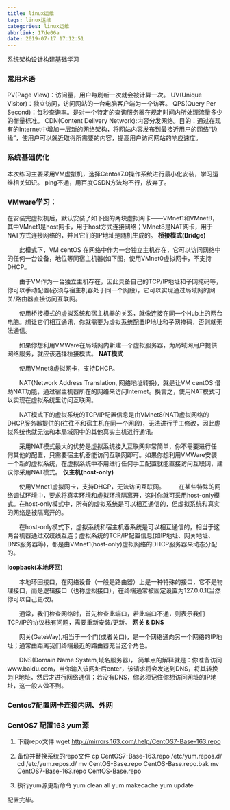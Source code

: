 ```yaml
---
title: linux运维
tags: linux运维
categories: linux运维
abbrlink: 17de06a
date: 2019-07-17 17:12:51
---
```

系统架构设计构建基础学习
<!--more-->
### 常用术语
 PV(Page View)：访问量，用户每刷新一次就会被计算一次。
 UV(Unique Visitor)：独立访问，访问网站的一台电脑客户端为一个访客。
 QPS(Query Per Second)：每秒查询率。是对一个特定的查询服务器在规定时间内所处理流量多少的衡量标准。
 CDN(Content Delivery Network):内容分发网络。目的：通过在现有的Internet中增加一层新的网络架构，将网站内容发布到最接近用户的网络“边缘”，使用户可以就近取得所需要的内容，提高用户访问网站的响应速度。
### 系统基础优化
  本次练习主要采用VM虚拟机，选择Centos7.0操作系统进行最小化安装，学习运维相关知识。
  ping不通，用百度CSDN方法均不行，放弃了。
### VMware学习：
   在安装完虚拟机后，默认安装了如下图的两块虚拟网卡——VMnet1和VMnet8，其中VMnet1是host网卡，用于host方式连接网络；VMnet8是NAT网卡，用于NAT方式连接网络的，并且它们的IP地址是随机生成的。
__桥接模式(Bridge)__

  此模式下，VM centOS 在网络中作为一台独立主机存在，它可以访问网络中的任何一台设备，地位等同宿主机器(如下图，使用VMnet0虚拟网卡，不支持DHCP。


  由于VM作为一台独立主机存在，因此具备自己的TCP/IP地址和子网掩码等，你可以手动配置(必须与宿主机器处于同一个网段)，它可以实现通过局域网的网关/路由器直接访问互联网。

  使用桥接模式的虚拟系统和宿主机器的关系，就像连接在同一个Hub上的两台电脑。想让它们相互通讯，你就需要为虚拟系统配置IP地址和子网掩码，否则就无法通信。

  如果你想利用VMWare在局域网内新建一个虚拟服务器，为局域网用户提供网络服务，就应该选择桥接模式。
__NAT模式__

  使用VMnet8虚拟网卡，支持DHCP。

  NAT(Network Address Translation, 网络地址转换)，就是让VM centOS 借助NAT功能，通过宿主机器所在的网络来访问Internet。换言之，使用NAT模式可以实现在虚拟系统里访问互联网。

  NAT模式下的虚拟系统的TCP/IP配置信息是由VMnet8(NAT)虚拟网络的DHCP服务器提供的(往往不和宿主机在同一个网段)，无法进行手工修改，因此虚拟系统也就无法和本局域网中的其他真实主机进行通讯。

  采用NAT模式最大的优势是虚拟系统接入互联网非常简单，你不需要进行任何其他的配置，只需要宿主机器能访问互联网即可。如果你想利用VMWare安装一个新的虚拟系统，在虚拟系统中不用进行任何手工配置就能直接访问互联网，建议你采用NAT模式。
__仅主机(host-only)__

  使用VMnet1虚拟网卡，支持DHCP，无法访问互联网。
  在某些特殊的网络调试环境中，要求将真实环境和虚拟环境隔离开，这时你就可采用host-only模式。在host-only模式中，所有的虚拟系统是可以相互通信的，但虚拟系统和真实的网络是被隔离开的。

  在host-only模式下，虚拟系统和宿主机器系统是可以相互通信的，相当于这两台机器通过双绞线互连；虚拟系统的TCP/IP配置信息(如IP地址、网关地址、DNS服务器等)，都是由VMnet1(host-only)虚拟网络的DHCP服务器来动态分配的。

__loopback(本地环回)__

  本地环回接口，在网络设备（一般是路由器）上是一种特殊的接口，它不是物理接口，而是逻辑接口（也称虚拟接口），在终端通常被固定设置为127.0.0.1(当然你可以自己更改)。

  通常，我们检查网络时，首先检查此端口，若此端口不通，则表示我们TCP/IP的协议栈有问题，需要重新安装/更新。
__网关 & DNS__

  网关(GateWay),相当于一个门(或者关口)，是一个网络通向另一个网络的IP地址；通常由距离我们终端最近的路由器充当这个角色。

  DNS(Domain Name System,域名服务器)， 简单点的解释就是：你准备访问www.baidu.com，当你输入该网址后enter，该请求将会发送到DNS，将其转换为IP地址，然后才进行网络通信；若没有DNS，你必须记住你想访问网址的IP地址，这一般人做不到。





### Centos7配置网卡连接内网、外网








### CentOS7 配置163 yum源
1. 下载repo文件 
wget http://mirrors.163.com/.help/CentOS7-Base-163.repo
 
2. 备份并替换系统的repo文件 
cp CentOS7-Base-163.repo /etc/yum.repos.d/ 
cd /etc/yum.repos.d/ 
mv CentOS-Base.repo CentOS-Base.repo.bak 
mv CentOS7-Base-163.repo CentOS-Base.repo
 
3. 执行yum源更新命令 
yum clean all 
yum makecache 
yum update
 
配置完毕。